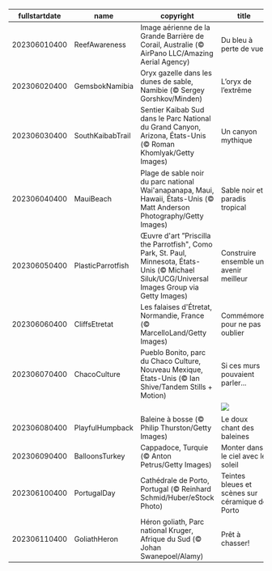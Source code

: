 |fullstartdate|name|copyright|title|image|
|--|--|--|--|--|
202306010400|ReefAwareness|Image aérienne de la Grande Barrière de Corail, Australie (© AirPano LLC/Amazing Aerial Agency)|Du bleu à perte de vue|![](/fr-CA/2023/06/202306010400ReefAwareness.jpg)|
202306020400|GemsbokNamibia|Oryx gazelle dans les dunes de sable, Namibie (© Sergey Gorshkov/Minden)|L’oryx de l’extrême|![](/fr-CA/2023/06/202306020400GemsbokNamibia.jpg)|
202306030400|SouthKaibabTrail|Sentier Kaibab Sud dans le Parc National du Grand Canyon, Arizona, États-Unis (© Roman Khomlyak/Getty Images)|Un canyon mythique|![](/fr-CA/2023/06/202306030400SouthKaibabTrail.jpg)|
202306040400|MauiBeach|Plage de sable noir du parc national Wai'anapanapa, Maui, Hawaii, États-Unis (© Matt Anderson Photography/Getty Images)|Sable noir et paradis tropical|![](/fr-CA/2023/06/202306040400MauiBeach.jpg)|
202306050400|PlasticParrotfish|Œuvre d'art ”Priscilla the Parrotfish", Como Park, St. Paul, Minnesota, États-Unis (© Michael Siluk/UCG/Universal Images Group via Getty Images)|Construire ensemble un avenir meilleur|![](/fr-CA/2023/06/202306050400PlasticParrotfish.jpg)|
202306060400|CliffsEtretat|Les falaises d'Étretat, Normandie, France (© MarcelloLand/Getty Images)|Commémorer pour ne pas oublier|![](/fr-CA/2023/06/202306060400CliffsEtretat.jpg)|
202306070400|ChacoCulture|Pueblo Bonito, parc du Chaco Culture, Nouveau Mexique, États-Unis (© Ian Shive/Tandem Stills + Motion)|Si ces murs pouvaient parler...|![](/fr-CA/2023/06/202306070400ChacoCulture.jpg)|
||||![](/fr-CA/2023/06/.jpg)|
202306080400|PlayfulHumpback|Baleine à bosse (© Philip Thurston/Getty Images)|Le doux chant des baleines|![](/fr-CA/2023/06/202306080400PlayfulHumpback.jpg)|
202306090400|BalloonsTurkey|Cappadoce, Turquie (© Anton Petrus/Getty Images)|Monter dans le ciel avec le soleil|![](/fr-CA/2023/06/202306090400BalloonsTurkey.jpg)|
202306100400|PortugalDay|Cathédrale de Porto, Portugal (© Reinhard Schmid/Huber/eStock Photo)|Teintes bleues et scènes sur céramique de Porto|![](/fr-CA/2023/06/202306100400PortugalDay.jpg)|
202306110400|GoliathHeron|Héron goliath, Parc national Kruger, Afrique du Sud (© Johan Swanepoel/Alamy)|Prêt à chasser!|![](/fr-CA/2023/06/202306110400GoliathHeron.jpg)|
